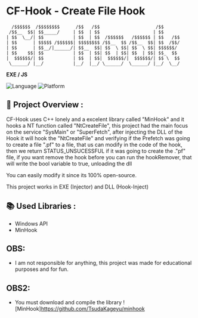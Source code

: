 # CF-Hook - Create File Hook

```plaintext
  /$$$$$$  /$$$$$$$$      /$$   /$$                     /$$      
 /$$__  $$| $$_____/     | $$  | $$                    | $$      
| $$  \__/| $$           | $$  | $$  /$$$$$$   /$$$$$$ | $$   /$$
| $$      | $$$$$ /$$$$$$| $$$$$$$$ /$$__  $$ /$$__  $$| $$  /$$/
| $$      | $$__/|______/| $$__  $$| $$  \ $$| $$  \ $$| $$$$$$/ 
| $$    $$| $$           | $$  | $$| $$  | $$| $$  | $$| $$_  $$ 
|  $$$$$$/| $$           | $$  | $$|  $$$$$$/|  $$$$$$/| $$ \  $$
 \______/ |__/           |__/  |__/ \______/  \______/ |__/  \__/ 
```

**EXE / JS**

![Language](https://img.shields.io/badge/language-C%2B%2B-brightgreen)
![Platform](https://img.shields.io/badge/platform-Windows-blue)

## 📖 Project Overview :

CF-Hook uses C++ lonely and a excelent library called "MinHook" and it hooks a NT function called "NtCreateFile", this project had the main focus on the service "SysMain" or "SuperFetch", after injecting the DLL of the Hook it will hook the "NtCreateFile" and verifying if the Prefetch was going to create a file ".pf" to a file, that us can modify in the code of the hook, then we return STATUS_UNSUCESSFUL if it was going to create the ."pf" file, if you want remove the hook before you can run the hookRemover, that will write the bool variable to true, unloading the dll

You can easily modify it since its 100% open-source.

This project works in EXE (Injector) and DLL (Hook-Inject)

## 📚 Used Libraries :

- Windows API
- MinHook

## OBS:
- I am not responsible for anything, this project was made for educational purposes and for fun.

## OBS2:
- You must download and compile the library ![MinHook]https://github.com/TsudaKageyu/minhook
